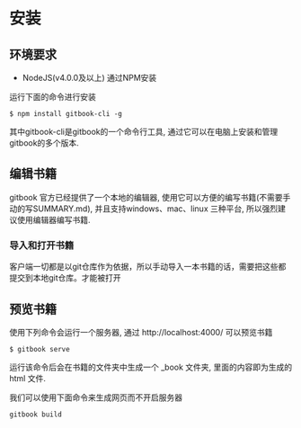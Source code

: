 # 安装

## 环境要求

* NodeJS(v4.0.0及以上)
通过NPM安装

运行下面的命令进行安装
```
$ npm install gitbook-cli -g
```
其中gitbook-cli是gitbook的一个命令行工具, 通过它可以在电脑上安装和管理gitbook的多个版本.

## 编辑书籍

gitbook 官方已经提供了一个本地的编辑器, 使用它可以方便的编写书籍(不需要手动的写SUMMARY.md), 并且支持windows、mac、linux 三种平台, 所以强烈建议使用编辑器编写书籍.

### 导入和打开书籍
客户端一切都是以git仓库作为依据，所以手动导入一本书籍的话，需要把这些都提交到本地git仓库。才能被打开

## 预览书籍

使用下列命令会运行一个服务器, 通过
http://localhost:4000/
可以预览书籍
```
$ gitbook serve
```
运行该命令后会在书籍的文件夹中生成一个 _book 文件夹, 里面的内容即为生成的 html 文件. 

我们可以使用下面命令来生成网页而不开启服务器
```
gitbook build
```